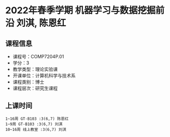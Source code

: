# 2022年春季学期 机器学习与数据挖掘前沿 刘淇, 陈恩红






## 课程信息

- 课程号：COMP7204P.01
- 学分：3
- 教学类型：理论实验课
- 开课单位：计算机科学与技术系
- 课程类别：博士
- 课程层次：研究生课程

## 上课时间

```
1~16周 GT-B103 :3(6,7) 陈恩红
1~9周 GT-B103 :3(6,7) 刘淇
10~16周 线上教室 :3(6,7) 刘淇
```

